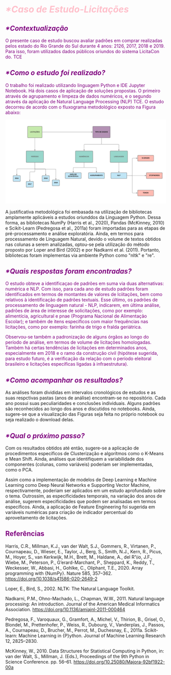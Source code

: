 # <font color = pink> _*Caso de Estudo-Licitações_ </font>

## <font color = purple> _*Contextualização_ </font>
<font color = purple> O presente caso de estudo buscou avaliar padrões em comprar realizadas pelos estado do Rio Grande do Sul durante 4 anos: 2126, 2017, 2018 e 2019. Para isso, foram utilizados dados públicos oriundos do sistema LicitaCon do. TCE</font>

## <font color = purple> _*Como o estudo foi realizado?_ </font>
<font color = purple> O trabalho foi realizado utilizando linguagem Python e IDE Jupyter Notebook. Há dois casos de aplicação de soluções propostas. O primeiro através de agrupamento e limpeza de dados numéricos, e o segundo através da aplicação de Natural Language Processing (NLP) TCE. O estudo decorreu de acordo com o fluxograma metodológico exposto na Figura abaixo: 
</font>

![Alt Text](Figures/flux.jpeg) 

A justificativa metodológica foi embasada na utilização de bibliotecas amplamente aplicáveis a estudos oriunddos da Linguagem Python. Dessa forma, as bibliotecas NumPy (Harris et al., 2020), Pandas (McKinney, 2010) e Scikit-Learn (Pedregosa et al., 2011a) foram importadas para as etapas de pré-processamento e análise exploratória.
Ainda, em termos para processamento de Linguagem Natural, devido o volume de textos obtidos nas colunas a serem analizadas, optou-se pela utilização do método proposto por Loper and Bird (2002) e por Nadkarni et al. (2011). Portanto, bibliotecas foram implementas via ambiente Python como "nltk" e "re".



## <font color = purple> _*Quais respostas foram encontradas?_ </font>

<font color = purple> O estudo obteve a identificaçao de padrões em suma via duas alternativas: numérica e NLP. Com isso, para cada ano de estudo padrões foram identificados em termos de montantes de valores de lciitações, bem como relativos à identificação de padrões textuais. Esse último, os padrões de processamento de linguagem natural - NLP, indicarem, em última análise, padrões de área de interesse de solicitações, como por exemplo: alimentícia, agricultural e pnae (Programa Nacional de Alimentação Escolar); e também de itens específicos com maior frequências nas licitações, como por exemplo: farinha de trigo e fralda geriátrica.

 Observou-se também a padronização de alguns órgãos ao longo do período de análise, em termos de volume de licitações homologadas. Também há certas tendências de licitações em determinados anos, especialmente em 2018 e o ramo da construção civil (hipótese sugerida, para estudo futuro, é a verificação da relação com o período eleitoral brasileiro e licitações específicas ligadas à infraestrutura).
</font>

## <font color = purple> _*Como acompanhar os resultados?_ </font>
As análises foram divididas em intervalos cronológicos de estudos e as suas respctivas pastas (anos de análise) encontram-se no repositório.
Cada ano possui suas peculiaridades e conclusões individuais. Alguns padrões são reconhecidos ao longo dos anos e discutidos no notebooks. Ainda, sugere-se que a visualização das Figuras seja feita no próprio notebook ou seja realizado o download delas.

 ## <font color = purple> _*Qual o próximo passo?_ </font>
Com os resultados obtidos até então, sugere-se a aplicação de procedimentos específicos de Clusterização e algorítmos como o K-Means e Mean Shift. Ainda, análises que identifiquem a variabilidade dos componentes (colunas, como variáveis) poderiam ser implementadas, como o PCA.
  
Assim como a implementação de modelos de Deep Learning e Machine Learning como Deep Neural Networks e Supporting Vector Machine, respectivamente, poderiam ser aplicados em um estudo aprofundado sobre o tema. Outrossim, as especificidades temporais, na variação dos anos de análise, sugerem especificidades que podem ser analisadas em termos específicos. Ainda, a aplicação de Feature Engineering foi sugerida em variáveis numéricas para criação de indicador percentual do aproveitamento de licitações.

## <font color = purple> Referências </font>
Harris, C.R., Millman, K.J., van der Walt, S.J., Gommers, R., Virtanen, P., Cournapeau, D., Wieser, E., Taylor, J., Berg, S., Smith, N.J., Kern, R., Picus, M., Hoyer, S., van Kerkwijk, M.H., Brett, M., Haldane, A., del R’\io, J.F., Wiebe, M., Peterson, P., G’erard-Marchant, P., Sheppard, K., Reddy, T., Weckesser, W., Abbasi, H., Gohlke, C., Oliphant, T.E., 2020. Array programming with {NumPy}. Nature 585, 357–362. https://doi.org/10.1038/s41586-020-2649-2

Loper, E., Bird, S., 2002. NLTK: The Natural Language Toolkit.

Nadkarni, P.M., Ohno-Machado, L., Chapman, W.W., 2011. Natural language processing: An introduction. Journal of the American Medical Informatics Association. https://doi.org/10.1136/amiajnl-2011-000464

Pedregosa, F., Varoquaux, G., Gramfort, A., Michel, V., Thirion, B., Grisel, O., Blondel, M., Prettenhofer, P., Weiss, R., Dubourg, V., Vanderplas, J., Passos, A., Cournapeau, D., Brucher, M., Perrot, M., Duchesnay, E., 2011a. Scikit-learn: Machine Learning in {P}ython. Journal of Machine Learning Research 12, 2825–2830.

McKinney, W., 2010. Data Structures for Statistical Computing in Python, in: van der Walt, S., Millman, J. (Eds.), Proceedings of the 9th Python in Science Conference. pp. 56–61. https://doi.org/10.25080/Majora-92bf1922-00a
